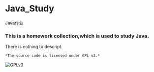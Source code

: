 # Java_Study
 Java作业
  ### This is a homework collection,which is used to study Java.
 There is nothing to descript.  
 
    *The source code is licensed under GPL v3.*
    
   ![GPLv3](http://www.gnu.org/graphics/gplv3-or-later.png)
